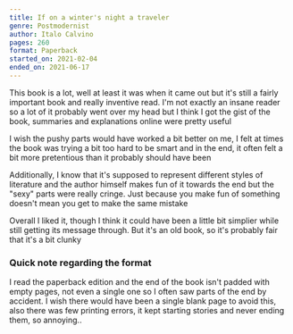 ```yaml
---
title: If on a winter's night a traveler
genre: Postmodernist
author: Italo Calvino
pages: 260
format: Paperback
started_on: 2021-02-04
ended_on: 2021-06-17
---
```


This book is a lot, well at least it was when it came out but it's still a fairly important book and really inventive read. I'm not exactly an insane reader so a lot of it probably went over my head but I think I got the gist of the book, summaries and explanations online were pretty useful

I wish the pushy parts would have worked a bit better on me, I felt at times the book was trying a bit too hard to be smart and in the end, it often felt a bit more pretentious than it probably should have been

Additionally, I know that it's supposed to represent different styles of literature and the author himself makes fun of it towards the end but the "sexy" parts were really cringe. Just because you make fun of something doesn't mean you get to make the same mistake

Overall I liked it, though I think it could have been a little bit simplier while still getting its message through. But it's an old book, so it's probably fair that it's a bit clunky

### Quick note regarding the format

I read the paperback edition and the end of the book isn't padded with empty pages, not even a single one so I often saw parts of the end by accident. I wish there would have been a single blank page to avoid this, also there was few printing errors, it kept starting stories and never ending them, so annoying..
